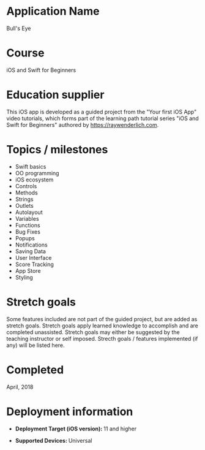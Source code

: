 # Application Name
Bull's Eye

# Course
iOS and Swift for Beginners

# Education supplier
This iOS app is developed as a guided project from the "Your first iOS App" video tutorials, which forms part of the learning path tutorial series "iOS and Swift for Beginners" authored by https://raywenderlich.com.

# Topics / milestones

- Swift basics
- OO programming
- iOS ecosystem
- Controls
- Methods
- Strings
- Outlets
- Autolayout
- Variables
- Functions
- Bug Fixes
- Popups
- Notifications
- Saving Data
- User Interface
- Score Tracking
- App Store
- Styling

# Stretch goals
Some features included are not part of the guided project, but are added as stretch goals. Stretch goals apply learned knowledge to accomplish and are completed unassisted. Stretch goals may either be suggested by the teaching instructor or self imposed. Strecth goals / features implemented (if any) will be listed here.

# Completed
April, 2018

# Deployment information

- <strong>Deployment Target (iOS version): </strong>11 and higher

- <strong>Supported Devices: </strong>Universal
